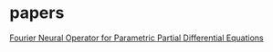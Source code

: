 # papers

[Fourier Neural Operator for Parametric Partial Differential Equations](https://arxiv.org/abs/2010.08895)
